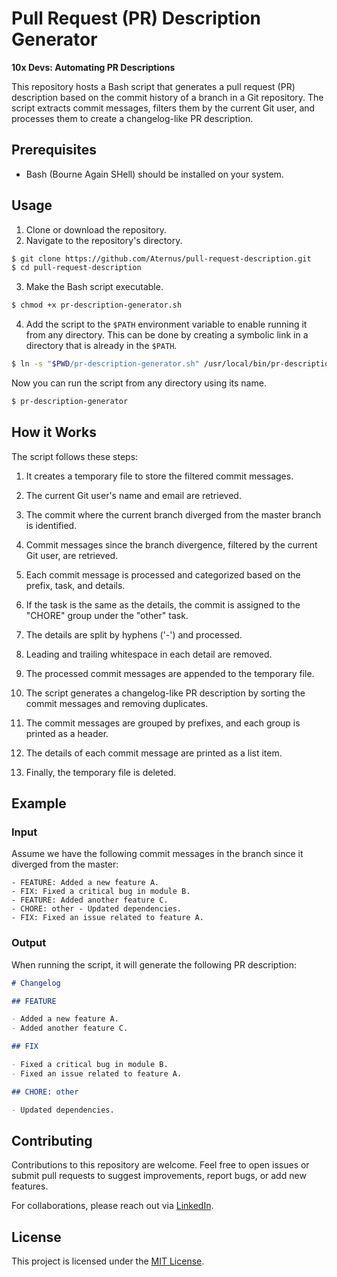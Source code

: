 # Pull Request (PR) Description Generator

**10x Devs: Automating PR Descriptions**

This repository hosts a Bash script that generates a pull request (PR)
description based on the commit history of a branch in a Git repository. The
script extracts commit messages, filters them by the current Git user, and
processes them to create a changelog-like PR description.

## Prerequisites

- Bash (Bourne Again SHell) should be installed on your system.

## Usage

1. Clone or download the repository.
2. Navigate to the repository's directory.

```bash
$ git clone https://github.com/Aternus/pull-request-description.git
$ cd pull-request-description
```

3. Make the Bash script executable.

```bash
$ chmod +x pr-description-generator.sh
```

4. Add the script to the `$PATH` environment variable to enable running it from
   any directory. This can be done by creating a symbolic link in a directory
   that is already in the `$PATH`.

```bash
$ ln -s "$PWD/pr-description-generator.sh" /usr/local/bin/pr-description-generator
```

Now you can run the script from any directory using its name.

```bash
$ pr-description-generator
```

## How it Works

The script follows these steps:

1. It creates a temporary file to store the filtered commit messages.

2. The current Git user's name and email are retrieved.

3. The commit where the current branch diverged from the master branch is
   identified.

4. Commit messages since the branch divergence, filtered by the current Git
   user, are retrieved.

5. Each commit message is processed and categorized based on the prefix, task,
   and details.

6. If the task is the same as the details, the commit is assigned to the "CHORE"
   group under the "other" task.

7. The details are split by hyphens ('-') and processed.

8. Leading and trailing whitespace in each detail are removed.

9. The processed commit messages are appended to the temporary file.

10. The script generates a changelog-like PR description by sorting the commit
    messages and removing duplicates.

11. The commit messages are grouped by prefixes, and each group is printed as a
    header.

12. The details of each commit message are printed as a list item.

13. Finally, the temporary file is deleted.

## Example

### Input

Assume we have the following commit messages in the branch since it diverged
from the master:

```
- FEATURE: Added a new feature A.
- FIX: Fixed a critical bug in module B.
- FEATURE: Added another feature C.
- CHORE: other - Updated dependencies.
- FIX: Fixed an issue related to feature A.
```

### Output

When running the script, it will generate the following PR description:

```markdown
# Changelog

## FEATURE

- Added a new feature A.
- Added another feature C.

## FIX

- Fixed a critical bug in module B.
- Fixed an issue related to feature A.

## CHORE: other

- Updated dependencies.
```

## Contributing

Contributions to this repository are welcome. Feel free to open issues or submit
pull requests to suggest improvements, report bugs, or add new features.

For collaborations, please reach out
via [LinkedIn](https://www.linkedin.com/in/kirilreznik/).

## License

This project is licensed under the [MIT License](LICENSE).
